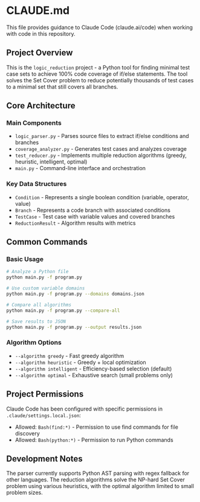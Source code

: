 # CLAUDE.md

This file provides guidance to Claude Code (claude.ai/code) when working with code in this repository.

## Project Overview

This is the `logic_reduction` project - a Python tool for finding minimal test case sets to achieve 100% code coverage of if/else statements. The tool solves the Set Cover problem to reduce potentially thousands of test cases to a minimal set that still covers all branches.

## Core Architecture

### Main Components
- `logic_parser.py` - Parses source files to extract if/else conditions and branches
- `coverage_analyzer.py` - Generates test cases and analyzes coverage 
- `test_reducer.py` - Implements multiple reduction algorithms (greedy, heuristic, intelligent, optimal)
- `main.py` - Command-line interface and orchestration

### Key Data Structures
- `Condition` - Represents a single boolean condition (variable, operator, value)
- `Branch` - Represents a code branch with associated conditions
- `TestCase` - Test case with variable values and covered branches
- `ReductionResult` - Algorithm results with metrics

## Common Commands

### Basic Usage
```bash
# Analyze a Python file
python main.py -f program.py

# Use custom variable domains
python main.py -f program.py --domains domains.json

# Compare all algorithms
python main.py -f program.py --compare-all

# Save results to JSON
python main.py -f program.py --output results.json
```

### Algorithm Options
- `--algorithm greedy` - Fast greedy algorithm
- `--algorithm heuristic` - Greedy + local optimization  
- `--algorithm intelligent` - Efficiency-based selection (default)
- `--algorithm optimal` - Exhaustive search (small problems only)

## Project Permissions

Claude Code has been configured with specific permissions in `.claude/settings.local.json`:
- Allowed: `Bash(find:*)` - Permission to use find commands for file discovery
- Allowed: `Bash(python:*)` - Permission to run Python commands

## Development Notes

The parser currently supports Python AST parsing with regex fallback for other languages. The reduction algorithms solve the NP-hard Set Cover problem using various heuristics, with the optimal algorithm limited to small problem sizes.